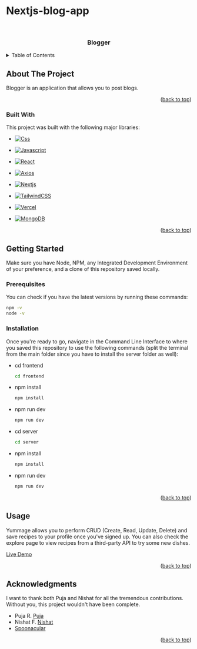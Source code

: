 # Nextjs-blog-app
<a name="readme-top"></a>

<!-- PROJECT SHIELDS -->
<!--
*** I'm using markdown "reference style" links for readability.
*** Reference links are enclosed in brackets [ ] instead of parentheses ( ).
*** See the bottom of this document for the declaration of the reference variables
*** for contributors-url, forks-url, etc. This is an optional, concise syntax you may use.
*** https://www.markdownguide.org/basic-syntax/#reference-style-links
-->

<!-- PROJECT LOGO -->
<br />

<div align='center'>
  <h3 align="center">Blogger</h3>
 </div>

<!-- TABLE OF CONTENTS -->
<details>
  <summary>Table of Contents</summary>
  <ol>
    <li>
      <a href="#about-the-project">About The Project</a>
      <ul>
        <li><a href="#built-with">Built With</a></li>
      </ul>
    </li>
    <li>
      <a href="#getting-started">Getting Started</a>
      <ul>
        <li><a href="#prerequisites">Prerequisites</a></li>
        <li><a href="#installation">Installation</a></li>
      </ul>
    </li>
    <li><a href="#usage">Usage</a></li>
    <li><a href="#acknowledgments">Acknowledgments</a></li>
  </ol>
</details>


<!-- ABOUT THE PROJECT -->
## About The Project

Blogger is an application that allows you to post blogs.

<p align="right">(<a href="#readme-top">back to top</a>)</p>


### Built With

This project was built with the following major libraries:

* [![Css][Css]][Css-url]

* [![Javascript][Js]][Js-url]
  
* [![React][React.js]][React-url]
  
* [![Axios][Axios]][Axios-url]

* [![Nextjs][Nextjs]][Nextjs-url]

* [![TailwindCSS][TailwindCSS]][Tailwind-url]

* [![Vercel][Vercel]][Vercel-url]

* [![MongoDB][MongoDB]][Mongo-url]




<p align="right">(<a href="#readme-top">back to top</a>)</p>


## Getting Started

Make sure you have Node, NPM, any Integrated Development Environment of your preference, and a clone of this repository saved locally. 

### Prerequisites

You can check if you have the latest versions by running these commands:

  ```sh
  npm -v
  node -v
  ```

### Installation

 Once you're ready to go, navigate in the Command Line Interface to where you saved this repository to use the following commands (split the terminal from the main folder since you have to install the server folder as well):

* cd frontend
  ```sh
  cd frontend
  ```
* npm install
  ```sh
  npm install
  ```
* npm run dev
  ```sh
  npm run dev
  ```
* cd server
  ```sh
  cd server
  ```
* npm install
  ```sh
  npm install
  ```
* npm run dev
  ```sh
  npm run dev
  ```
<p align="right">(<a href="#readme-top">back to top</a>)</p>


<!-- USAGE EXAMPLES -->
## Usage

Yummage allows you to perform CRUD (Create, Read, Update, Delete) and save recipes to your profile once you've signed up. You can also check the explore page to view recipes from a third-party API to try some new dishes.

<a href='https://yummage.onrender.com'>Live Demo</a>
<p align="right">(<a href="#readme-top">back to top</a>)</p>


<!-- ACKNOWLEDGMENTS -->
## Acknowledgments

I want to thank both Puja and Nishat for all the tremendous contributions. Without you, this project wouldn't have been complete.

* Puja R. [Puja](https://github.com/pujaroy280)
* Nishat F. [Nishat](https://github.com/Nemo080)
* [Spoonacular](https://spoonacular.com)


<p align="right">(<a href="#readme-top">back to top</a>)</p>


<!-- MARKDOWN LINKS & IMAGES -->
<!-- https://www.markdownguide.org/basic-syntax/#reference-style-links -->
[Css]: https://img.shields.io/badge/css3-%231572B6.svg?style=for-the-badge&logo=css3&logoColor=white
[Css-url]: https://developer.mozilla.org/en-US/docs/Web/CSS
[React.js]: https://img.shields.io/badge/React-20232A?style=for-the-badge&logo=react&logoColor=61DAFB
[React-url]: https://reactjs.org/
[Js]: https://img.shields.io/badge/javascript-%23323330.svg?style=for-the-badge&logo=javascript&logoColor=%23F7DF1E
[Js-url]: https://developer.mozilla.org/en-US/docs/Web/JavaScript
[TailwindCSS]: https://img.shields.io/badge/tailwindcss-%2338B2AC.svg?style=for-the-badge&logo=tailwind-css&logoColor=white
[Tailwind-url]: https://tailwindcss.com
[MongoDB]: https://img.shields.io/badge/MongoDB-%234ea94b.svg?style=for-the-badge&logo=mongodb&logoColor=white
[Mongo-url]: https://www.mongodb.com
[Axios]: https://img.shields.io/badge/axios-671ddf?&style=for-the-badge&logo=axios&logoColor=white
[Axios-url]: https://axios-http.com/
[Nextjs]: https://img.shields.io/badge/next%20js-000000?style=for-the-badge&logo=nextdotjs&logoColor=white
[Nextjs-url]: https://nextjs.org
[Vercel]: https://img.shields.io/badge/Vercel-000000?style=for-the-badge&logo=vercel&logoColor=white
[Vercel-url]: https://vercel.com

